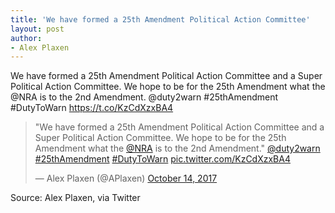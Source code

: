 ```yaml
---
title: 'We have formed a 25th Amendment Political Action Committee'
layout: post
author:
- Alex Plaxen
---
```


We have formed a 25th Amendment Political Action Committee and a Super Political Action Committee. We hope to be for the 25th Amendment what the @NRA is to the 2nd Amendment. @duty2warn #25thAmendment #DutyToWarn https://t.co/KzCdXzxBA4

<blockquote class="twitter-tweet"><p lang="en" dir="ltr">&quot;We have formed a 25th Amendment Political Action Committee and a Super Political Action Committee. We hope to be for the 25th Amendment what the <a href="https://twitter.com/NRA?ref_src=twsrc%5Etfw">@NRA</a> is to the 2nd Amendment.&quot; <a href="https://twitter.com/duty2warn?ref_src=twsrc%5Etfw">@duty2warn</a> <a href="https://twitter.com/hashtag/25thAmendment?src=hash&amp;ref_src=twsrc%5Etfw">#25thAmendment</a> <a href="https://twitter.com/hashtag/DutyToWarn?src=hash&amp;ref_src=twsrc%5Etfw">#DutyToWarn</a> <a href="https://t.co/KzCdXzxBA4">pic.twitter.com/KzCdXzxBA4</a></p>&mdash; Alex Plaxen (@APlaxen) <a href="https://twitter.com/APlaxen/status/919221288949964800?ref_src=twsrc%5Etfw">October 14, 2017</a></blockquote> <script async src="https://platform.twitter.com/widgets.js" charset="utf-8"></script>

Source: Alex Plaxen, via Twitter
